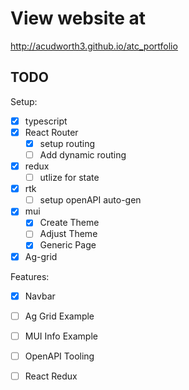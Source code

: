 # View website at

http://acudworth3.github.io/atc_portfolio


## TODO 
Setup:
- [x] typescript
- [x] React Router
    - [x] setup routing
    - [ ] Add dynamic routing
- [x] redux
    - [ ] utlize for state
- [x] rtk
    - [ ] setup openAPI auto-gen
- [x] mui
    - [x] Create Theme
    - [ ] Adjust Theme
    - [X] Generic Page
- [x] Ag-grid

Features:
- [X] Navbar
- [ ] Ag Grid Example
- [ ] MUI Info Example
- [ ] OpenAPI Tooling
- [ ] React Redux



